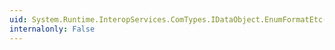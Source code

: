 ```yaml
---
uid: System.Runtime.InteropServices.ComTypes.IDataObject.EnumFormatEtc(System.Runtime.InteropServices.ComTypes.DATADIR)
internalonly: False
---
```

